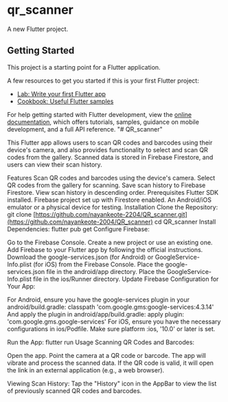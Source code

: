 # qr_scanner

A new Flutter project.

## Getting Started

This project is a starting point for a Flutter application.

A few resources to get you started if this is your first Flutter project:

- [Lab: Write your first Flutter app](https://docs.flutter.dev/get-started/codelab)
- [Cookbook: Useful Flutter samples](https://docs.flutter.dev/cookbook)

For help getting started with Flutter development, view the
[online documentation](https://docs.flutter.dev/), which offers tutorials,
samples, guidance on mobile development, and a full API reference.
"# QR_scanner" 

This Flutter app allows users to scan QR codes and barcodes using their device's camera, and also provides functionality to select and scan QR codes from the gallery. Scanned data is stored in Firebase Firestore, and users can view their scan history.

Features
Scan QR codes and barcodes using the device's camera.
Select QR codes from the gallery for scanning.
Save scan history to Firebase Firestore.
View scan history in descending order.
Prerequisites
Flutter SDK installed.
Firebase project set up with Firestore enabled.
An Android/iOS emulator or a physical device for testing.
Installation
Clone the Repository:
git clone [https://github.com/nayankeote-2204/QR_scanner.git](https://github.com/nayankeote-2004/QR_scanner)
cd QR_scanner
Install Dependencies:
flutter pub get
Configure Firebase:

Go to the Firebase Console.
Create a new project or use an existing one.
Add Firebase to your Flutter app by following the official instructions.
Download the google-services.json (for Android) or GoogleService-Info.plist (for iOS) from the Firebase Console.
Place the google-services.json file in the android/app directory.
Place the GoogleService-Info.plist file in the ios/Runner directory.
Update Firebase Configuration for Your App:

For Android, ensure you have the google-services plugin in your android/build.gradle:
classpath 'com.google.gms:google-services:4.3.14'
And apply the plugin in android/app/build.gradle:
apply plugin: 'com.google.gms.google-services'
For iOS, ensure you have the necessary configurations in ios/Podfile. Make sure platform :ios, '10.0' or later is set.

Run the App:
flutter run
Usage
Scanning QR Codes and Barcodes:

Open the app.
Point the camera at a QR code or barcode.
The app will vibrate and process the scanned data.
If the QR code is valid, it will open the link in an external application (e.g., a web browser).

Viewing Scan History:
Tap the "History" icon in the AppBar to view the list of previously scanned QR codes and barcodes.
